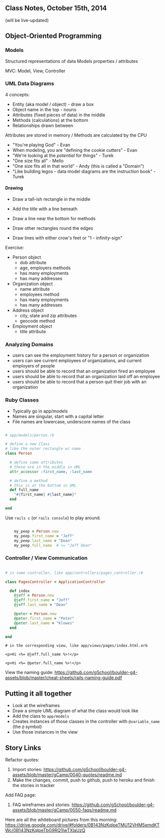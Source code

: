 ## Class Notes, October 15th, 2014

(will be live-updated)

## Object-Oriented Programming

### Models

Structured representations of data
Models properties / attributes

MVC: Model, View, Controller

### UML Data Diagrams

4 concepts:

- Entity (aka model / object) - draw a box
- Object name in the top - nouns
- Attributes (fixed pieces of data) in the middle
- Methods (calculations) at the bottom
- Relationships drawn between

Attributes are stored in memory / Methods are calculated by the CPU

- "You're playing God" - Evan
- When modeling, you are "defining the cookie cutters" - Evan
- "We're looking at the _potential_ for things" - Turek
- "One size fits all" - Mello
- "One size fits all in that world" - Andy  (this is called a "Domain")
- "Like building legos - data model diagrams are the instruction book" - Turek

#### Drawing

- Draw a tall-ish rectangle in the middle
- Add the title with a line beneath
- Draw a line near the bottom for methods

- Draw other rectangles round the edges
- Draw lines with either crow's feet or "1 - infinity-sign"

Exercise:

* Person object
    * dob attribute
    * age, employers methods
    * has many employments
    * has many addresses
* Organization object
    * name attribute
    * employees method
    * has many employments
    * has many addresses
* Address object
    * city, state and zip attributes
    * geocode method
* Employment object
    * title attribute

### Analyzing Domains

- users can see the employment history for a person or organization
- users can see current employees of organizations, and current employers of people
- users should be able to record that an organization fired an employee
- users should be able to record that an organization laid off an employee
- users should be able to record that a person quit their job with an organization


### Ruby Classes

- Typically go in app/models
- Names are singular, start with a capital letter
- File names are lowercase, underscore names of the class

```ruby

# app/models/person.rb

# define a new Class
# like the outer rectangle w/ name
class Person

  # define some attributes
  # these are in the middle in UML
  attr_accessor :first_name, :last_name

  # define a method
  # this is at the bottom in UML
  def full_name
    "#{first_name} #{last_name}"
  end

end

```

Use `rails c` (or `rails console`) to play around.

```ruby

    my_peep = Person.new
    my_peep.first_name = "Jeff"
    my_peep.last_name = "Dean"
    my_peep.full_name  # <= "Jeff Dean"

```

### Controller / View Communication

```ruby

# in some controller, like app/controllers/pages_controller.rb

class PagesController < ApplicationController

  def index
    @jeff = Person.new
    @jeff.first_name = "Jeff"
    @jeff.last_name = "Dean"

    @peter = Person.new
    @peter.first_name = "Peter"
    @peter.last_name = "Klowes"
  end

end
```

```
# in the corresponding view, like app/views/pages/index.html.erb

<p>Hi <%= @jeff.full_name %>!</p>

<p>Hi <%= @peter.full_name %>!</p>
```

View the naming guide: https://github.com/gSchool/boulder-g4-assets/blob/master/cheat-sheets/rails-naming-guide.pdf


## Putting it all together

* Look at the wireframes
* Draw a simple UML diagram of what the class would look like
* Add the class to `app/models`
* Creates instances of those classes in the controller with `@variable_name` (the `@` symbol)
* Use those instances in the view

## Story Links

Refactor quotes:

1. Import stories: https://github.com/gSchool/boulder-g4-assets/blob/master/gCamp/0040-quotes/readme.md
2. Make the changes, commit, push to github, push to heroku and finish the stories in tracker

Add FAQ page:

1. FAQ wireframes and stories: https://github.com/gSchool/boulder-g4-assets/blob/master/gCamp/0050-faqs/readme.md


Here are all the whiteboard pictures from this morning: https://drive.google.com/drive/#folders/0B143NzKqlpeTMU12VHM5emdKTWc/0B143NzKqlpeTbG9RQ1IwTXlaUzQ
